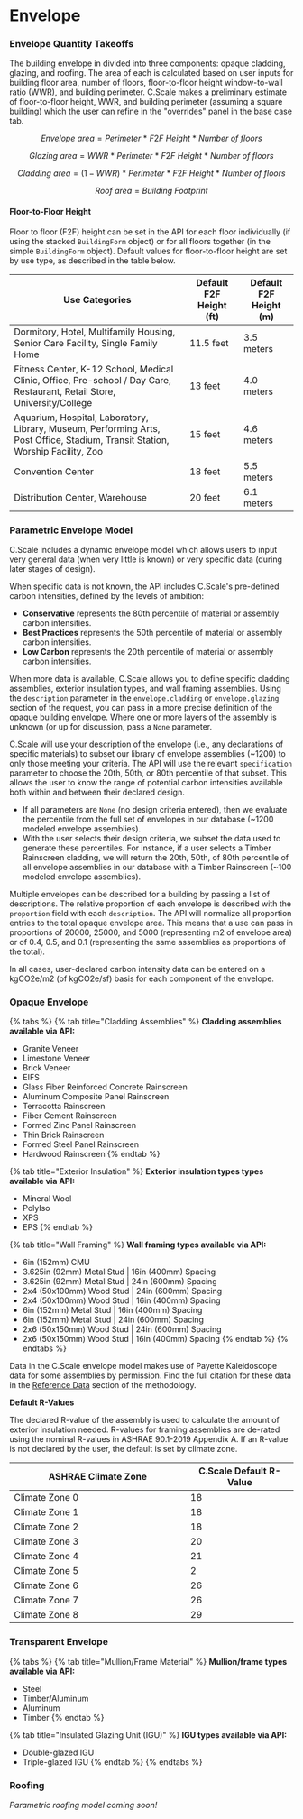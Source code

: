 # Envelope

### Envelope Quantity Takeoffs

The building envelope in divided into three components: opaque cladding, glazing, and roofing. The area of each is calculated based on user inputs for building floor area, number of floors, floor-to-floor height window-to-wall ratio (WWR), and building perimeter. C.Scale makes a preliminary estimate of floor-to-floor height, WWR, and building perimeter (assuming a square building) which the user can refine in the "overrides" panel in the base case tab.

$$
Envelope \ area = Perimeter \ * \ F2F \ Height \ * \ Number \ of \ floors
$$

$$
Glazing \ area = WWR \ * \ Perimeter \ * \ F2F \ Height \ * \ Number \ of \ floors
$$

$$
Cladding \ area = (1-WWR) \ * \ Perimeter \ * \ F2F \ Height \ * \ Number \ of \ floors
$$

$$
Roof \ area = Building \ Footprint
$$

#### Floor-to-Floor Height

Floor to floor (F2F) height can be set in the API for each floor individually (if using the stacked `BuildingForm` object) or for all floors together (in the simple `BuildingForm` object). Default values for floor-to-floor height are set by use type, as described in the table below.

| Use Categories                                                                                                                 | Default F2F Height (ft) | Default F2F Height (m) |
| ------------------------------------------------------------------------------------------------------------------------------ | ----------------------- | ---------------------- |
| Dormitory, Hotel, Multifamily Housing, Senior Care Facility, Single Family Home                                                | 11.5 feet               | 3.5 meters             |
| Fitness Center, K-12 School, Medical Clinic, Office, Pre-school / Day Care, Restaurant, Retail Store, University/College       | 13 feet                 | 4.0 meters             |
| Aquarium, Hospital, Laboratory, Library, Museum, Performing Arts, Post Office, Stadium, Transit Station, Worship Facility, Zoo | 15 feet                 | 4.6 meters             |
| Convention Center                                                                                                              | 18 feet                 | 5.5 meters             |
| Distribution Center, Warehouse                                                                                                 | 20 feet                 | 6.1 meters             |

### Parametric Envelope Model

C.Scale includes a dynamic envelope model which allows users to input very general data (when very little is known) or very specific data (during later stages of design).&#x20;

When specific data is not known, the API includes C.Scale's pre-defined carbon intensities, defined by the levels of ambition:

* **Conservative** represents the 80th percentile of material or assembly carbon intensities.
* **Best Practices** represents the 50th percentile of material or assembly carbon intensities.
* **Low Carbon** represents the 20th percentile of material or assembly carbon intensities.

When more data is available, C.Scale allows you to define specific cladding assemblies, exterior insulation types, and wall framing assemblies. Using the `description` parameter in the `envelope.cladding`  or `envelope.glazing` section of the request, you can pass in a more precise definition of the opaque building envelope. Where one or more layers of the assembly is unknown (or up for discussion, pass a `None` parameter.&#x20;

C.Scale will use your description of the envelope (i.e., any declarations of specific materials) to subset our library of envelope assemblies (\~1200) to only those meeting your criteria. The API will use the relevant `specification` parameter to choose the 20th, 50th, or 80th percentile of that subset. This allows the user to know the range of potential carbon intensities available both within and between their declared design.

* If all parameters are `None` (no design criteria entered), then we evaluate the percentile from the full set of envelopes in our database (\~1200 modeled envelope assemblies).&#x20;
* With the user selects their design criteria, we subset the data used to generate these percentiles. For instance, if a user selects a Timber Rainscreen cladding, we will return the 20th, 50th, of 80th percentile of all envelope assemblies in our database with a Timber Rainscreen (\~100 modeled envelope assemblies).

Multiple envelopes can be described for a building by passing a list of descriptions. The relative proportion of each envelope is described with the `proportion` field with each `description`. The API will normalize all proportion entries to the total opaque envelope area. This means that a use can pass in proportions of 20000, 25000, and 5000 (representing m2 of envelope area) or of 0.4, 0.5, and 0.1 (representing the same assemblies as proportions of the total).

In all cases, user-declared carbon intensity data can be entered on a kgCO2e/m2 (of kgCO2e/sf) basis for each component of the envelope.&#x20;

### Opaque Envelope

{% tabs %}
{% tab title="Cladding Assemblies" %}
**Cladding assemblies available via API:**

* Granite Veneer
* Limestone Veneer
* Brick Veneer
* EIFS
* Glass Fiber Reinforced Concrete Rainscreen
* Aluminum Composite Panel Rainscreen
* Terracotta Rainscreen
* Fiber Cement Rainscreen
* Formed Zinc Panel Rainscreen
* Thin Brick Rainscreen
* Formed Steel Panel Rainscreen
* Hardwood Rainscreen
{% endtab %}

{% tab title="Exterior Insulation" %}
**Exterior insulation types types available via API:**

* Mineral Wool
* PolyIso
* XPS
* EPS
{% endtab %}

{% tab title="Wall Framing" %}
**Wall framing types available via API:**

* 6in (152mm) CMU
* 3.625in (92mm) Metal Stud | 16in (400mm) Spacing
* 3.625in (92mm) Metal Stud | 24in (600mm) Spacing
* 2x4 (50x100mm) Wood Stud | 24in (600mm) Spacing
* 2x4 (50x100mm) Wood Stud | 16in (400mm) Spacing
* 6in (152mm) Metal Stud | 16in (400mm) Spacing
* 6in (152mm) Metal Stud | 24in (600mm) Spacing
* 2x6 (50x150mm) Wood Stud | 24in (600mm) Spacing
* 2x6 (50x150mm) Wood Stud | 16in (400mm) Spacing
{% endtab %}
{% endtabs %}

Data in the C.Scale envelope model makes use of Payette Kaleidoscope data for some assemblies by permission. Find the full citation for these data in the [Reference Data](../reference-data.md) section of the methodology.

**Default R-Values**

The declared R-value of the assembly is used to calculate the amount of exterior insulation needed. R-values for framing assemblies are de-rated using the nominal R-values in ASHRAE 90.1-2019 Appendix A. If an R-value is not declared by the user, the default is set by climate zone.&#x20;

<table data-full-width="false"><thead><tr><th width="297">ASHRAE Climate Zone</th><th>C.Scale Default R-Value</th></tr></thead><tbody><tr><td>Climate Zone 0</td><td>18</td></tr><tr><td>Climate Zone 1</td><td>18</td></tr><tr><td>Climate Zone 2</td><td>18</td></tr><tr><td>Climate Zone 3</td><td>20</td></tr><tr><td>Climate Zone 4</td><td>21</td></tr><tr><td>Climate Zone 5</td><td>2</td></tr><tr><td>Climate Zone 6</td><td>26</td></tr><tr><td>Climate Zone 7</td><td>26</td></tr><tr><td>Climate Zone 8</td><td>29</td></tr></tbody></table>

### Transparent Envelope

{% tabs %}
{% tab title="Mullion/Frame Material" %}
**Mullion/frame types available via API:**

* Steel
* Timber/Aluminum
* Aluminum
* Timber
{% endtab %}

{% tab title="Insulated Glazing Unit (IGU)" %}
**IGU types available via API:**

* Double-glazed IGU
* Triple-glazed IGU
{% endtab %}
{% endtabs %}

### Roofing

_Parametric roofing model coming soon!_
